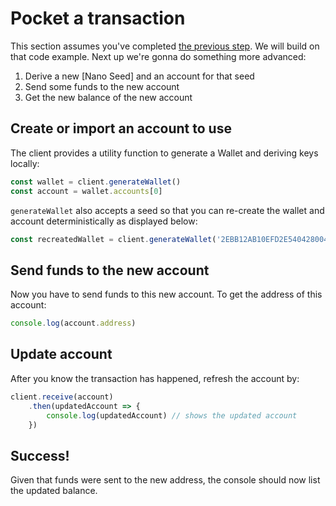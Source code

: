 # Pocket a transaction

This section assumes you've completed [the previous step](/api-docs/js/). We will build on that code example. Next up we're
gonna do something more advanced:

1. Derive a new [Nano Seed] and an account for that seed
2. Send some funds to the new account
3. Get the new balance of the new account

## Create or import an account to use

The client provides a utility function to generate a Wallet and deriving keys locally:

```javascript
const wallet = client.generateWallet()
const account = wallet.accounts[0]
```
`generateWallet` also accepts a seed so that you can re-create the wallet and account deterministically as displayed below:

```javascript
const recreatedWallet = client.generateWallet('2EBB12AB10EFD2E540428004B5F5166CE52FEA7F44B4C656BD7CF61E1187B846')
```

## Send funds to the new account

Now you have to send funds to this new account. To get the address of this account:

```javascript
console.log(account.address) 
```

## Update account

After you know the transaction has happened, refresh the account by:

```javascript
client.receive(account)
    .then(updatedAccount => {
        console.log(updatedAccount) // shows the updated account
    })
```

## Success!

Given that funds were sent to the new address, the console should now list the updated balance.
